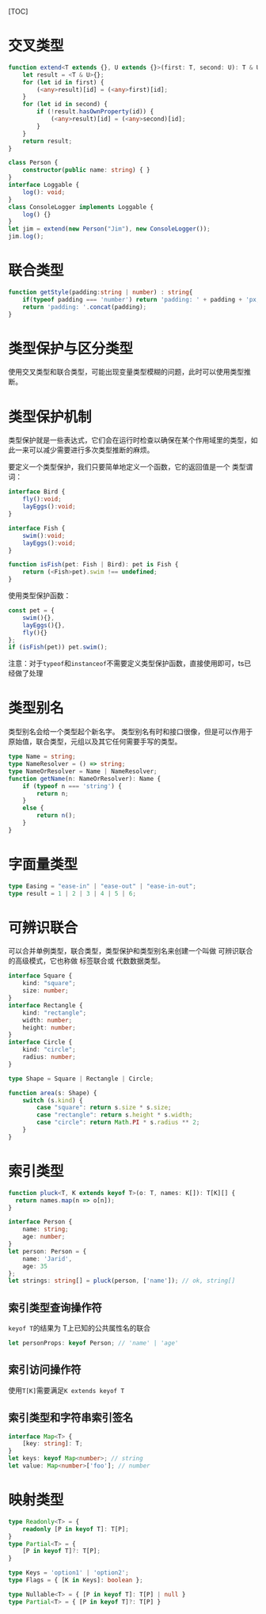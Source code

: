 [TOC]

# 交叉类型
```ts
function extend<T extends {}, U extends {}>(first: T, second: U): T & U {
    let result = <T & U>{};
    for (let id in first) {
        (<any>result)[id] = (<any>first)[id];
    }
    for (let id in second) {
        if (!result.hasOwnProperty(id)) {
            (<any>result)[id] = (<any>second)[id];
        }
    }
    return result;
}

class Person {
    constructor(public name: string) { }
}
interface Loggable {
    log(): void;
}
class ConsoleLogger implements Loggable {
    log() {}
}
let jim = extend(new Person("Jim"), new ConsoleLogger());
jim.log();
```

# 联合类型
```ts
function getStyle(padding:string | number) : string{
    if(typeof padding === 'number') return 'padding: ' + padding + 'px;';
    return 'padding: '.concat(padding);
}
```

# 类型保护与区分类型
使用交叉类型和联合类型，可能出现变量类型模糊的问题，此时可以使用类型推断。

# 类型保护机制
类型保护就是一些表达式，它们会在运行时检查以确保在某个作用域里的类型，如此一来可以减少需要进行多次类型推断的麻烦。
 
要定义一个类型保护，我们只要简单地定义一个函数，它的返回值是一个 类型谓词：
```ts
interface Bird {
    fly():void;
    layEggs():void;
}

interface Fish {
    swim():void;
    layEggs():void;
}

function isFish(pet: Fish | Bird): pet is Fish {
    return (<Fish>pet).swim !== undefined;
}
```

使用类型保护函数：
```ts
const pet = {
    swim(){},
    layEggs(){},
    fly(){}
};
if (isFish(pet)) pet.swim();
```

注意：对于`typeof`和`instanceof`不需要定义类型保护函数，直接使用即可，ts已经做了处理

# 类型别名
类型别名会给一个类型起个新名字。 类型别名有时和接口很像，但是可以作用于原始值，联合类型，元组以及其它任何需要手写的类型。
```ts
type Name = string;
type NameResolver = () => string;
type NameOrResolver = Name | NameResolver;
function getName(n: NameOrResolver): Name {
    if (typeof n === 'string') {
        return n;
    }
    else {
        return n();
    }
}
```

# 字面量类型
```ts
type Easing = "ease-in" | "ease-out" | "ease-in-out";
type result = 1 | 2 | 3 | 4 | 5 | 6;
```

# 可辨识联合
可以合并单例类型，联合类型，类型保护和类型别名来创建一个叫做 可辨识联合的高级模式，它也称做 标签联合或 代数数据类型。
```ts
interface Square {
    kind: "square";
    size: number;
}
interface Rectangle {
    kind: "rectangle";
    width: number;
    height: number;
}
interface Circle {
    kind: "circle";
    radius: number;
}

type Shape = Square | Rectangle | Circle;

function area(s: Shape) {
    switch (s.kind) {
        case "square": return s.size * s.size;
        case "rectangle": return s.height * s.width;
        case "circle": return Math.PI * s.radius ** 2;
    }
}
```

# 索引类型
```ts
function pluck<T, K extends keyof T>(o: T, names: K[]): T[K][] {
  return names.map(n => o[n]);
}

interface Person {
    name: string;
    age: number;
}
let person: Person = {
    name: 'Jarid',
    age: 35
};
let strings: string[] = pluck(person, ['name']); // ok, string[]
```

## 索引类型查询操作符
`keyof T`的结果为 T上已知的公共属性名的联合
```ts
let personProps: keyof Person; // 'name' | 'age'
```

## 索引访问操作符
使用`T[K]`需要满足`K extends keyof T`

## 索引类型和字符串索引签名
```ts
interface Map<T> {
    [key: string]: T;
}
let keys: keyof Map<number>; // string
let value: Map<number>['foo']; // number
```

# 映射类型
```ts
type Readonly<T> = {
    readonly [P in keyof T]: T[P];
}
type Partial<T> = {
    [P in keyof T]?: T[P];
}

type Keys = 'option1' | 'option2';
type Flags = { [K in Keys]: boolean };

type Nullable<T> = { [P in keyof T]: T[P] | null }
type Partial<T> = { [P in keyof T]?: T[P] }
```
